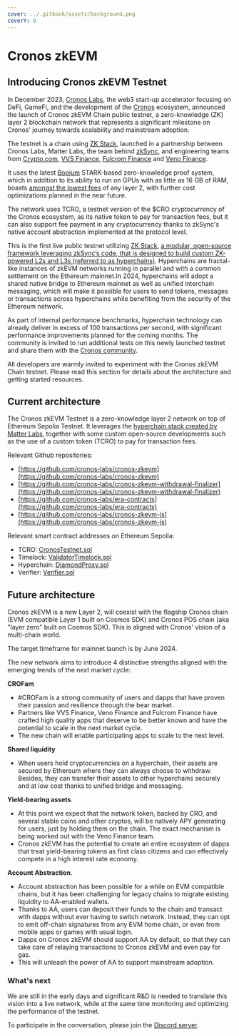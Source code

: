 ```yaml
---
cover: ../.gitbook/assets/background.png
coverY: 0
---
```


# Cronos zkEVM

## Introducing Cronos zkEVM Testnet

In December 2023, [Cronos Labs](https://cronoslabs.org), the web3 start-up accelerator focusing on DeFi, GameFi, and the development of the [Cronos](https://cronos.org) ecosystem, announced the launch of Cronos zkEVM Chain public testnet, a zero-knowledge (ZK) layer 2 blockchain network that represents a significant milestone on Cronos' journey towards scalability and mainstream adoption.

The testnet is a chain using [ZK Stack](https://zkstack.io/), launched in a partnership between Cronos Labs, Matter Labs, the team behind [zkSync](https://zksync.io/), and engineering teams from [Crypto.com](https://crypto.com), [VVS Finance](https://vvs.finance/), [Fulcrom Finance](https://fulcrom.finance/en/) and [Veno Finance](https://veno.finance/).

It uses the latest [Boojum](https://zksync.mirror.xyz/HJ2Pj45EJkRdt5Pau-ZXwkV2ctPx8qFL19STM5jdYhc) STARK-based zero-knowledge proof system, which in addition to its  ability to run on GPUs with as little as 16 GB of RAM, boasts [amongst the lowest fees](https://l2fees.info/) of any layer 2, with further cost optimizations planned in the near future.

The network uses TCRO, a testnet version of the $CRO cryptocurrency of the Cronos ecosystem, as its native token to pay for transaction fees, but it can also support fee payment in any cryptocurrency thanks to zkSync's native account abstraction implemented at the protocol level.

This is the first live public testnet utilizing [ZK Stack](https://era.zksync.io/docs/reference/concepts/hyperscaling.html), [ a modular, open-source framework leveraging zkSync’s code, that is designed to build custom ZK-powered L2s and L3s (referred to as hyperchains)](https://era.zksync.io/docs/reference/concepts/hyperscaling.html). Hyperchains are fractal-like instances of zkEVM networks running in parallel and with a common settlement on the Ethereum mainnet.In 2024, hyperchains will adopt a shared native bridge to Ethereum mainnet as well as unified interchain messaging, which will make it possible for users to send tokens, messages or transactions across hyperchains while benefiting from the security of the Ethereum network.

As part of internal performance benchmarks, hyperchain technology can already deliver in excess of 100 transactions per second, with significant performance improvements planned for the coming months. The community is invited to run additional tests on this newly launched testnet and share them with the [Cronos community](https://discord.com/invite/cronos).

All developers are warmly invited to experiment with the Cronos zkEVM Chain testnet. Please read this section for details about the architecture and getting started resources.

## Current architecture

The Cronos zkEVM Testnet is a zero-knowledge layer 2 network on top of Ethereum Sepolia Testnet. It leverages the [hyperchain stack created by Matter Labs](https://era.zksync.io/docs/reference/concepts/hyperscaling.html), together with some custom open-source developments such as the use of a custom token (TCRO) to pay for transaction fees.

Relevant Github repositories:

* [https://github.com/cronos-labs/cronos-zkevm](https://github.com/cronos-labs/cronos-zkevm)
* [https://github.com/cronos-labs/cronos-zkevm-withdrawal-finalizer](https://github.com/cronos-labs/cronos-zkevm-withdrawal-finalizer)
* [https://github.com/cronos-labs/era-contracts](https://github.com/cronos-labs/era-contracts)
* [https://github.com/cronos-labs/cronos-zkevm-js](https://github.com/cronos-labs/cronos-zkevm-js)

Relevant smart contract addresses on Ethereum Sepolia:

* TCRO:   [CronosTestnet.sol](https://sepolia.etherscan.io/address/0x1c815aca8daacdf46805fbFB9F08abD1D614773D)
* Timelock:   [ValidatorTimelock.sol](https://sepolia.etherscan.io/address/0x411015940f04B6f29B3081c339F53A3e86D0a227)
* Hyperchain:   [DiamondProxy.sol](https://sepolia.etherscan.io/address/0x08A064F0c455Df1806Fb02425f2C31fAFc187979)
* Verifier:   [Verifier.sol](https://sepolia.etherscan.io/address/0x264793786ac01E14378F2b3823b6c4EC0a5245D3)

## Future architecture

Cronos zkEVM is a new Layer 2, will coexist with the flagship Cronos chain (EVM compatible Layer 1 built on Cosmos SDK) and Cronos POS chain (aka "layer zero" built on Cosmos SDK). This is aligned with Cronos' vision of a multi-chain world.

The target timeframe for mainnet launch is by June 2024.

The new network aims to introduce 4 distinctive strengths aligned with the emerging trends of the next market cycle:

**CROFam**

* \#CROFam is a strong community of users and dapps that have proven their passion and resilience through the bear market.
* Partners like VVS Finance, Veno Finance and Fulcrom Finance have crafted high quality apps that deserve to be better known and have the potential to scale in the next market cycle.
* The new chain will enable participating apps to scale to the next level.

**Shared liquidity**

* When users hold cryptocurrencies on a hyperchain, their assets are secured by Ethereum where they can always choose to withdraw. Besides, they can transfer their assets to other hyperchains securely and at low cost thanks to unified bridge and messaging.

**Yield-bearing assets**.

* At this point we expect that the network token, backed by CRO, and several stable coins and other cryptos, will be natively APY generating for users, just by holding them on the chain. The exact mechanism is being worked out with the Veno Finance team.
* Cronos zkEVM has the potential to create an entire ecosystem of dapps that treat yield-bearing tokens as first class citizens and can effectively compete in a high interest rate economy.

**Account Abstraction**.

* Account sbstraction has been possible for a while on EVM compatible chains, but it has been challenging for legacy chains to migrate existing liquidity to AA-enabled wallets.
* Thanks to AA, users can deposit their funds to the chain and transact with dapps without ever having to switch network. Instead, they can opt to emit off-chain signatures from any EVM home chain, or even from mobile apps or games with usual login.
* Dapps on Cronos zkEVM should support AA by default, so that they can take care of relaying transactions to Cronos zkEVM and even pay for gas.
* This will unleash the power of AA to support mainstream adoption.

### What's next

We are still in the early days and significant R\&D is needed to translate this vision into a live network, while at the same time monitoring and optimizing the performance of the testnet.

To participate in the conversation, please join the [Discord server](https://discord.com/invite/cronos).






